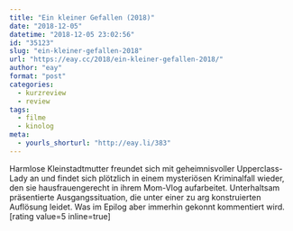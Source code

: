 ```yaml
---
title: "Ein kleiner Gefallen (2018)"
date: "2018-12-05"
datetime: "2018-12-05 23:02:56"
id: "35123"
slug: "ein-kleiner-gefallen-2018"
url: "https://eay.cc/2018/ein-kleiner-gefallen-2018/"
author: "eay"
format: "post"
categories:
  - kurzreview
  - review
tags:
  - filme
  - kinolog
meta:
  - yourls_shorturl: "http://eay.li/383"
---
```


Harmlose Kleinstadtmutter freundet sich mit geheimnisvoller Upperclass-Lady an und findet sich plötzlich in einem mysteriösen Kriminal­fall wieder, den sie hausfrauen­gerecht in ihrem Mom-Vlog aufarbeitet. Unter­haltsam präsentierte Ausgangs­situation, die unter einer zu arg konstruierten Auflösung leidet. Was im Epilog aber immerhin gekonnt kommentiert wird. \[rating value=5 inline=true\]
